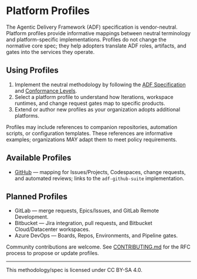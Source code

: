 # Platform Profiles

The Agentic Delivery Framework (ADF) specification is vendor-neutral. Platform profiles provide informative mappings between neutral terminology and platform-specific implementations. Profiles do not change the normative core spec; they help adopters translate ADF roles, artifacts, and gates into the services they operate.

## Using Profiles

1. Implement the neutral methodology by following the [ADF Specification](specs/spec.v0.0.21.md) and [Conformance Levels](CONFORMANCE.md).
2. Select a platform profile to understand how Iterations, workspace runtimes, and change request gates map to specific products.
3. Extend or author new profiles as your organization adopts additional platforms.

Profiles may include references to companion repositories, automation scripts, or configuration templates. These references are informative examples; organizations MAY adapt them to meet policy requirements.

## Available Profiles

- [GitHub](profiles/github.md) — mapping for Issues/Projects, Codespaces, change requests, and automated reviews; links to the `adf-github-suite` implementation.

## Planned Profiles

- GitLab — merge requests, Epics/Issues, and GitLab Remote Development.
- Bitbucket — Jira integration, pull requests, and Bitbucket Cloud/Datacenter workspaces.
- Azure DevOps — Boards, Repos, Environments, and Pipeline gates.

Community contributions are welcome. See [CONTRIBUTING.md](CONTRIBUTING.md) for the RFC process to propose or update profiles.

---

This methodology/spec is licensed under CC BY-SA 4.0.
